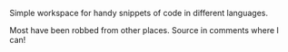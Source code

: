 Simple workspace for handy snippets of code in different languages.

Most have been robbed from other places. Source in comments where I can!